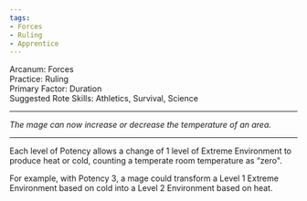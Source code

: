 ```yaml
---
tags:
- Forces
- Ruling
- Apprentice
---
```


Arcanum: Forces\
Practice: Ruling\
Primary Factor: Duration\
Suggested Rote Skills: Athletics, Survival, Science

---

_The mage can now increase or decrease the temperature of an area._

---

Each level of Potency allows a change of 1 level of Extreme Environment to produce heat or cold, counting a temperate room temperature as “zero".

For example, with Potency 3, a mage could transform a Level 1 Extreme Environment based on cold into a Level 2 Environment based on heat.
